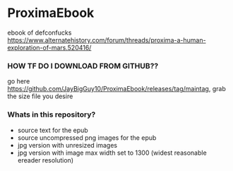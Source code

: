 # ProximaEbook
ebook of defconfucks https://www.alternatehistory.com/forum/threads/proxima-a-human-exploration-of-mars.520416/

### HOW TF DO I DOWNLOAD FROM GITHUB??
go here https://github.com/JayBigGuy10/ProximaEbook/releases/tag/maintag, grab the size file you desire

### Whats in this repository?
- source text for the epub
- source uncompressed png images for the epub
- jpg version with unresized images
- jpg version with image max width set to 1300 (widest reasonable ereader resolution)
